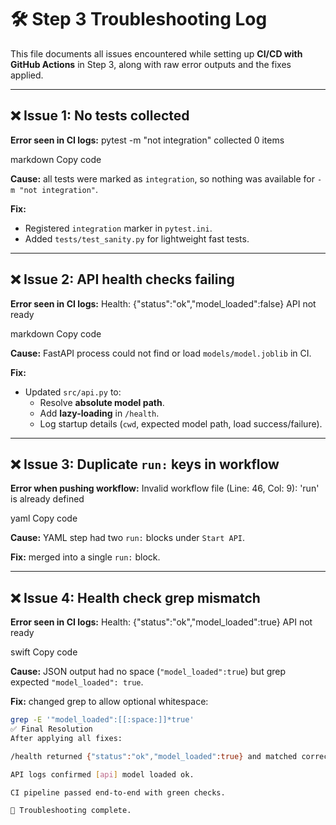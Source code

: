 # 🛠️ Step 3 Troubleshooting Log

This file documents all issues encountered while setting up **CI/CD with GitHub Actions** in Step 3, along with raw error outputs and the fixes applied.  

---

## ❌ Issue 1: No tests collected

**Error seen in CI logs:**
pytest -m "not integration"
collected 0 items

markdown
Copy code

**Cause:** all tests were marked as `integration`, so nothing was available for `-m "not integration"`.  

**Fix:**
- Registered `integration` marker in `pytest.ini`.
- Added `tests/test_sanity.py` for lightweight fast tests.

---

## ❌ Issue 2: API health checks failing

**Error seen in CI logs:**
Health: {"status":"ok","model_loaded":false}
API not ready

markdown
Copy code

**Cause:** FastAPI process could not find or load `models/model.joblib` in CI.  

**Fix:**
- Updated `src/api.py` to:
  - Resolve **absolute model path**.
  - Add **lazy-loading** in `/health`.
  - Log startup details (`cwd`, expected model path, load success/failure).

---

## ❌ Issue 3: Duplicate `run:` keys in workflow

**Error when pushing workflow:**
Invalid workflow file
(Line: 46, Col: 9): 'run' is already defined

yaml
Copy code

**Cause:** YAML step had two `run:` blocks under `Start API`.  

**Fix:** merged into a single `run:` block.

---

## ❌ Issue 4: Health check grep mismatch

**Error seen in CI logs:**
Health: {"status":"ok","model_loaded":true}
API not ready

swift
Copy code

**Cause:** JSON output had no space (`"model_loaded":true`) but grep expected `"model_loaded": true`.  

**Fix:** changed grep to allow optional whitespace:

```bash
grep -E '"model_loaded":[[:space:]]*true'
✅ Final Resolution
After applying all fixes:

/health returned {"status":"ok","model_loaded":true} and matched correctly.

API logs confirmed [api] model loaded ok.

CI pipeline passed end-to-end with green checks.

🎉 Troubleshooting complete.
